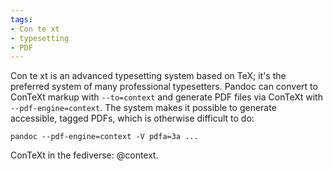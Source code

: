 ```yaml
---
tags:
- Con te xt
- typesetting
- PDF
---
```


Con te xt is an advanced typesetting system based on TeX; it's the
preferred system of many professional typesetters. Pandoc can convert to
ConTeXt markup with `--to=context` and generate PDF files via ConTeXt
with `--pdf-engine=context`. The system makes it possible to generate
accessible, tagged PDFs, which is otherwise difficult to do:

    pandoc --pdf-engine=context -V pdfa=3a ...

ConTeXt in the fediverse: @context.
